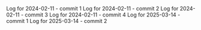 Log for 2024-02-11 - commit 1
Log for 2024-02-11 - commit 2
Log for 2024-02-11 - commit 3
Log for 2024-02-11 - commit 4
Log for 2025-03-14 - commit 1
Log for 2025-03-14 - commit 2

